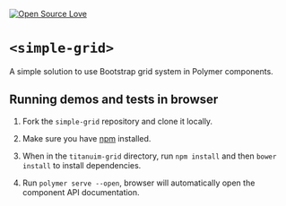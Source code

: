 [![Open Source Love](https://badges.frapsoft.com/os/mit/mit.svg?v=102)](https://github.com/m-mansoor-ali/simple-grid/)

`<simple-grid>`
===================

A simple solution to use Bootstrap grid system in Polymer components.

## Running demos and tests in browser

1. Fork the `simple-grid` repository and clone it locally.

1. Make sure you have [npm](https://www.npmjs.com/) installed.

1. When in the `titanuim-grid` directory, run `npm install` and then `bower install` to install dependencies.

1. Run `polymer serve --open`, browser will automatically open the component API documentation.
